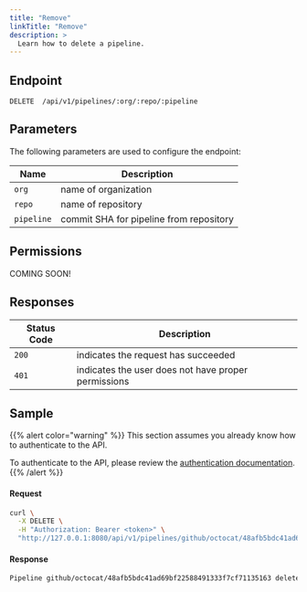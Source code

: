 ```yaml
---
title: "Remove"
linkTitle: "Remove"
description: >
  Learn how to delete a pipeline.
---
```


## Endpoint

```
DELETE  /api/v1/pipelines/:org/:repo/:pipeline
```

## Parameters

The following parameters are used to configure the endpoint:

| Name       | Description                             |
|------------|-----------------------------------------|
| `org`      | name of organization                    |
| `repo`     | name of repository                      |
| `pipeline` | commit SHA for pipeline from repository |

## Permissions

COMING SOON!

## Responses

| Status Code | Description                                         |
| ----------- | --------------------------------------------------- |
| `200`       | indicates the request has succeeded                 |
| `401`       | indicates the user does not have proper permissions |

## Sample

{{% alert color="warning" %}}
This section assumes you already know how to authenticate to the API.

To authenticate to the API, please review the [authentication documentation](/docs/reference/api/authentication/).
{{% /alert %}}

#### Request

```sh
curl \
  -X DELETE \
  -H "Authorization: Bearer <token>" \
  "http://127.0.0.1:8080/api/v1/pipelines/github/octocat/48afb5bdc41ad69bf22588491333f7cf71135163"
```

#### Response

```sh
Pipeline github/octocat/48afb5bdc41ad69bf22588491333f7cf71135163 deleted
```
